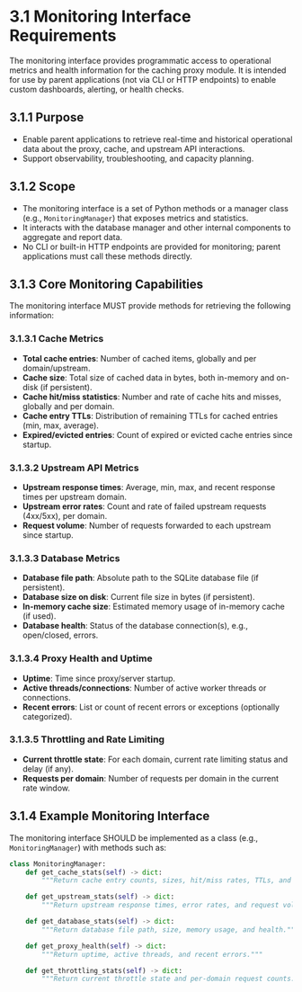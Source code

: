 # 3.1 Monitoring Interface Requirements

The monitoring interface provides programmatic access to operational metrics and health information for the caching proxy module. It is intended for use by parent applications (not via CLI or HTTP endpoints) to enable custom dashboards, alerting, or health checks.

## 3.1.1 Purpose

- Enable parent applications to retrieve real-time and historical operational data about the proxy, cache, and upstream API interactions.
- Support observability, troubleshooting, and capacity planning.

## 3.1.2 Scope

- The monitoring interface is a set of Python methods or a manager class (e.g., `MonitoringManager`) that exposes metrics and statistics.
- It interacts with the database manager and other internal components to aggregate and report data.
- No CLI or built-in HTTP endpoints are provided for monitoring; parent applications must call these methods directly.

## 3.1.3 Core Monitoring Capabilities

The monitoring interface MUST provide methods for retrieving the following information:

### 3.1.3.1 Cache Metrics

- **Total cache entries**: Number of cached items, globally and per domain/upstream.
- **Cache size**: Total size of cached data in bytes, both in-memory and on-disk (if persistent).
- **Cache hit/miss statistics**: Number and rate of cache hits and misses, globally and per domain.
- **Cache entry TTLs**: Distribution of remaining TTLs for cached entries (min, max, average).
- **Expired/evicted entries**: Count of expired or evicted cache entries since startup.

### 3.1.3.2 Upstream API Metrics

- **Upstream response times**: Average, min, max, and recent response times per upstream domain.
- **Upstream error rates**: Count and rate of failed upstream requests (4xx/5xx), per domain.
- **Request volume**: Number of requests forwarded to each upstream since startup.

### 3.1.3.3 Database Metrics

- **Database file path**: Absolute path to the SQLite database file (if persistent).
- **Database size on disk**: Current file size in bytes (if persistent).
- **In-memory cache size**: Estimated memory usage of in-memory cache (if used).
- **Database health**: Status of the database connection(s), e.g., open/closed, errors.

### 3.1.3.4 Proxy Health and Uptime

- **Uptime**: Time since proxy/server startup.
- **Active threads/connections**: Number of active worker threads or connections.
- **Recent errors**: List or count of recent errors or exceptions (optionally categorized).

### 3.1.3.5 Throttling and Rate Limiting

- **Current throttle state**: For each domain, current rate limiting status and delay (if any).
- **Requests per domain**: Number of requests per domain in the current rate window.

## 3.1.4 Example Monitoring Interface

The monitoring interface SHOULD be implemented as a class (e.g., `MonitoringManager`) with methods such as:

```python
class MonitoringManager:
    def get_cache_stats(self) -> dict:
        """Return cache entry counts, sizes, hit/miss rates, TTLs, and evictions."""

    def get_upstream_stats(self) -> dict:
        """Return upstream response times, error rates, and request volumes."""

    def get_database_stats(self) -> dict:
        """Return database file path, size, memory usage, and health."""

    def get_proxy_health(self) -> dict:
        """Return uptime, active threads, and recent errors."""

    def get_throttling_stats(self) -> dict:
        """Return current throttle state and per-domain request counts."""
